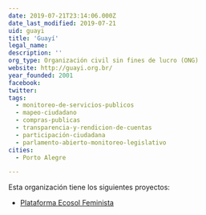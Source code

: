 ```yaml
---
date: 2019-07-21T23:14:06.000Z
date_last_modified: 2019-07-21
uid: guayi
title: 'Guayí'
legal_name: 
description: ''
org_type: Organización civil sin fines de lucro (ONG)
website: http://guayi.org.br/
year_founded: 2001
facebook: 
twitter: 
tags:
  - monitoreo-de-servicios-publicos
  - mapeo-ciudadano
  - compras-publicas
  - transparencia-y-rendicion-de-cuentas
  - participación-ciudadana
  - parlamento-abierto-monitoreo-legislativo
cities: 
  - Porto Alegre

---
```


Esta organización tiene los siguientes proyectos:

- [Plataforma Ecosol Feminista](/proyectos/plataforma-ecosol-feminista)
